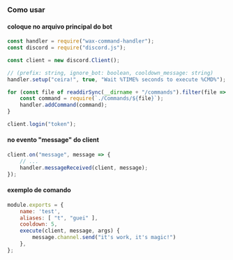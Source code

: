 ### Como usar

#### coloque no arquivo principal do bot
```js
const handler = require("wax-command-handler");
const discord = require("discord.js");

const client = new discord.Client();

// (prefix: string, ignore_bot: boolean, cooldown_message: string)
handler.setup("ceira!", true, "Wait %TIME% seconds to execute %CMD%");

for (const file of readdirSync(__dirname + "/commands").filter(file => file.endsWith('.js'))) {
    const command = require(`./Commands/${file}`);
    handler.addCommand(command);
}

client.login("token");
```

#### no evento "message" do client
```js
client.on("message", message => {
    // ...
    handler.messageReceived(client, message);
});
```

#### exemplo de comando
```js
module.exports = {
    name: 'test',
    aliases: [ "t", "guei" ],
    cooldown: 5,
    execute(client, message, args) {
        message.channel.send("it's work, it's magic!")
    },
};
```